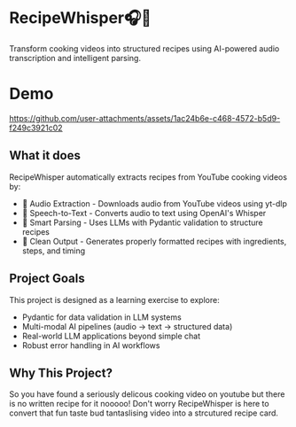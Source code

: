 # RecipeWhisper🎧🍳
Transform cooking videos into structured recipes using AI-powered audio transcription and intelligent parsing.

# Demo
https://github.com/user-attachments/assets/1ac24b6e-c468-4572-b5d9-f249c3921c02

## What it does
RecipeWhisper automatically extracts recipes from YouTube cooking videos by:

- 🎵 Audio Extraction - Downloads audio from YouTube videos using yt-dlp
- 🎤 Speech-to-Text - Converts audio to text using OpenAI's Whisper
- 🤖 Smart Parsing - Uses LLMs with Pydantic validation to structure recipes
- 📝 Clean Output - Generates properly formatted recipes with ingredients, steps, and timing

## Project Goals
This project is designed as a learning exercise to explore:

- Pydantic for data validation in LLM systems
- Multi-modal AI pipelines (audio → text → structured data)
- Real-world LLM applications beyond simple chat
- Robust error handling in AI workflows

## Why This Project?
So you have found a seriously delicous cooking video on youtube but there is no written recipe for it nooooo! Don't worry RecipeWhisper is here to convert that fun taste bud tantaslising video into a strcutured recipe card. 
